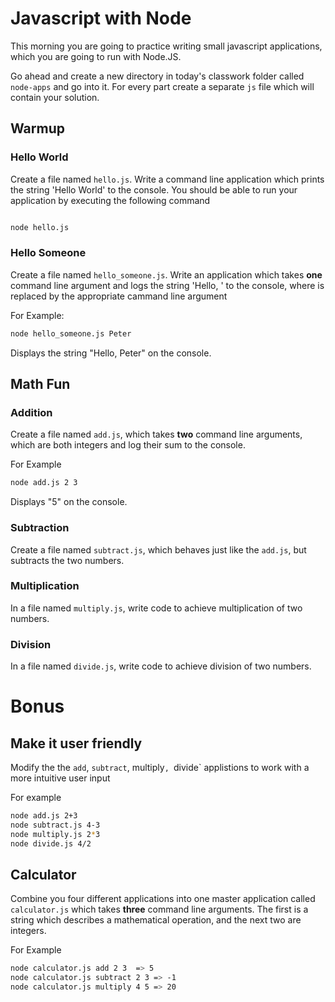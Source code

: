 # Javascript with Node

This morning you are going to practice writing small javascript applications, which you are going to run with Node.JS.

Go ahead and create a new directory in today's classwork folder called `node-apps` and go into it. For every part create a separate `js` file which will contain your solution.

## Warmup

### Hello World
Create a file named `hello.js`. Write a command line application which prints the string 'Hello World' to the console. You should be able to run your application by executing the following command
  ```sh

  node hello.js
  ```

### Hello Someone
Create a file named `hello_someone.js`. Write an application which takes **one** command line argument and logs the string 'Hello, <argument>' to the console, where <argument> is replaced by the appropriate cammand line argument

For Example:
  ```sh
  node hello_someone.js Peter
  ```
Displays the string "Hello, Peter" on the console.

## Math Fun

### Addition
Create a file named `add.js`, which takes **two** command line arguments, which are both integers and log their sum to the console.

For Example
  ```sh
  node add.js 2 3
  ```
Displays "5" on the console.

### Subtraction
Create a file named `subtract.js`, which behaves just like the `add.js`, but subtracts the two numbers.

### Multiplication
In a file named `multiply.js`, write code to achieve multiplication of two numbers.

### Division
In a file named `divide.js`, write code to achieve division of two numbers.

# Bonus

## Make it user friendly
Modify the the `add`, `subtract`, multiply`, `divide` applistions to work with a more intuitive user input

For example
  ```sh
  node add.js 2+3
  node subtract.js 4-3
  node multiply.js 2*3
  node divide.js 4/2
  ```

## Calculator
Combine you four different applications into one master application called `calculator.js` which takes **three** command line arguments. The first is a string which describes a mathematical operation, and the next two are integers.

For Example
  ```sh
  node calculator.js add 2 3  => 5
  node calculator.js subtract 2 3 => -1
  node calculator.js multiply 4 5 => 20
  ```
